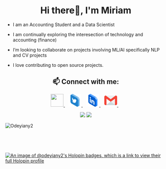 <h1 align='center'>Hi there👋, I'm Miriam</h1>

  * I am an Accounting Student and a Data Scientist
    
  * I am continually exploring the interesection of technology and accounting (finance)
    
  * I’m looking to collaborate on projects involving ML/AI specifically NLP and CV projects
    
  * I love contributing to open source projects.

<h2 align='center'><b>📫 Connect with me: </b></h2>
<p align='center'>
<a href="https://www.kaggle.com/miriamodeyianypeter" target="_blank">
  <img src="https://img.shields.io/badge/Kaggle-20BEFF?style=for-the-badge&logo=Kaggle&logoColor=white" width="40" height="40" />
</a>&nbsp;&nbsp;
<a href="https://x.com/miriamodeyiany" target="_blank">
  <img src="https://github.com/Fortune-Adekogbe/Fortune-Adekogbe/blob/main/twitter.png" width="40" height="40" />
</a>&nbsp;&nbsp;
<a href="https://www.linkedin.com/in/miriam-itopa-odeyiany-919787245/" target="_blank">
  <img src="https://github.com/Fortune-Adekogbe/Fortune-Adekogbe/blob/main/linkedin.png" width="40" height="40" />
</a>&nbsp;&nbsp;
<a href="mailto:miriamodeyianypeter@gmail.com" target="_blank">
  <img src="https://github.com/Fortune-Adekogbe/Fortune-Adekogbe/blob/main/gmail.png" width="40" height="40" />
</a>&nbsp;&nbsp;

  
  <p align = "center">
  <img src = "https://github-readme-stats.vercel.app/api?username=Odeyiany2&show_icons=true&theme=tokyonight&line_height=27">
  <img src = "https://github-readme-stats.vercel.app/api/top-langs/?username=Odeyiany2&hide=jupyter-notebook,java,html&theme=tokyonight">
<br>

<p><img align="center" src="https://github-readme-streak-stats.herokuapp.com/?user=Odeyiany2&theme=tokyonight&background=0d1117&date_format=M%20j%5B%2C%20Y%5D" alt="Odeyiany2" /></p>
      
<p align="left"> <a href="https://twitter.com/" target="blank"><img
      src="https://img.shields.io/twitter/follow/?logo=twitter&style=for-the-badge" alt="" /></a> </p>

<br/>
</p>
</p>

[![An image of @odeyiany2's Holopin badges, which is a link to view their full Holopin profile](https://holopin.me/odeyiany2)](https://holopin.io/@odeyiany2)


<!--
<h3 align="center">Hi there 👋, I am Miriam Odeyiany</h3>
<h3 align="center">I am an Accounting student and a Data Enthusiast</h3>


<br/>


 🌱 I’m currently learning **Machine Learning and Data Science with Python**

 👯 I’m also open to collaborations on **Data Science/Machine Learning Projects** 

 📫 How to reach me: [LinkedIn](https://www.linkedin.com/in/miriam-odeyiany-919787245)
 
 🔗 Check out my [Portfolio](https://www.datascienceportfol.io/miriamodeyiany)
  
 😄 Pronouns: She/Her
 
 [![An image of @odeyiany2's Holopin badges, which is a link to view their full Holopin profile](https://holopin.me/odeyiany2)](https://holopin.io/@odeyiany2)
-->
<!--
**Odeyiany2/Odeyiany2** is a ✨ _special_ ✨ repository because its `README.md` (this file) appears on your GitHub profile.

Here are some ideas to get you started:

- 🔭 I’m currently working on ...
- 🌱 I’m currently learning ...
- 👯 I’m looking to collaborate on ...
- 🤔 I’m looking for help with ...
- 💬 Ask me about ...
- 📫 How to reach me: ...
- 😄 Pronouns: ...
- ⚡ Fun fact: ...
-->
